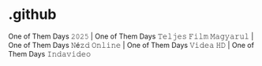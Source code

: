 # .github

One of Them Days 𝟸𝟶𝟸𝟻 | One of Them Days 𝚃𝚎𝚕𝚓𝚎𝚜 𝙵𝚒𝚕𝚖 𝙼𝚊𝚐𝚢𝚊𝚛𝚞𝚕 | One of Them Days 𝙽é𝚣𝚍 𝙾𝚗𝚕𝚒𝚗𝚎 | One of Them Days 𝚅𝚒𝚍𝚎𝚊 𝙷𝙳 | One of Them Days 𝙸𝚗𝚍𝚊𝚟𝚒𝚍𝚎𝚘 
